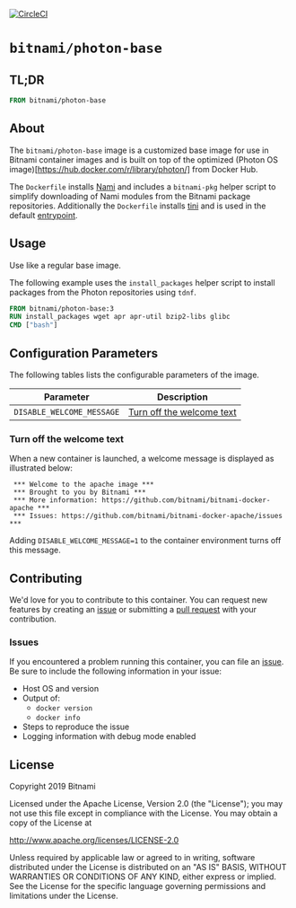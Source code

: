 [![CircleCI](https://circleci.com/gh/bitnami/photon-base.svg?style=svg)](https://circleci.com/gh/bitnami/photon-base)

# `bitnami/photon-base`

## TL;DR

```dockerfile
FROM bitnami/photon-base
```

## About

The `bitnami/photon-base` image is a customized base image for use in Bitnami container images and is built on top of the optimized (Photon OS image)[https://hub.docker.com/r/library/photon/] from Docker Hub.

The `Dockerfile` installs [Nami](https://github.com/bitnami/nami) and includes a `bitnami-pkg` helper script to simplify downloading of Nami modules from the Bitnami package repositories. Additionally the `Dockerfile` installs [tini](https://github.com/krallin/tini)  and is used in the default [entrypoint](../../blob/master/rootfs/entrypoint.sh).

## Usage

Use like a regular base image.

The following example uses the `install_packages` helper script to install packages from the Photon repositories using `tdnf`.

```dockerfile
FROM bitnami/photon-base:3
RUN install_packages wget apr apr-util bzip2-libs glibc
CMD ["bash"]
```

## Configuration Parameters

The following tables lists the configurable parameters of the image.

|         Parameter         |                       Description                       |
|---------------------------|---------------------------------------------------------|
| `DISABLE_WELCOME_MESSAGE` | [Turn off the welcome text](#turn-off-the-welcome-text) |

### Turn off the welcome text

When a new container is launched, a welcome message is displayed as illustrated below:

```console
 *** Welcome to the apache image ***
 *** Brought to you by Bitnami ***
 *** More information: https://github.com/bitnami/bitnami-docker-apache ***
 *** Issues: https://github.com/bitnami/bitnami-docker-apache/issues ***
```

Adding `DISABLE_WELCOME_MESSAGE=1` to the container environment turns off this message.

## Contributing

We'd love for you to contribute to this container. You can request new features by creating an [issue](../../issues/new) or submitting a [pull request](../../issues/pull) with your contribution.

### Issues

If you encountered a problem running this container, you can file an [issue](../../issues/new). Be sure to include the following information in your issue:

- Host OS and version
- Output of:
  + `docker version`
  + `docker info`
- Steps to reproduce the issue
- Logging information with debug mode enabled

## License

Copyright 2019 Bitnami

Licensed under the Apache License, Version 2.0 (the "License");
you may not use this file except in compliance with the License.
You may obtain a copy of the License at

http://www.apache.org/licenses/LICENSE-2.0

Unless required by applicable law or agreed to in writing, software
distributed under the License is distributed on an "AS IS" BASIS,
WITHOUT WARRANTIES OR CONDITIONS OF ANY KIND, either express or implied.
See the License for the specific language governing permissions and
limitations under the License.


